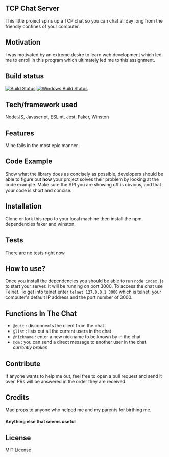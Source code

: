 ## TCP Chat Server
This little project spins up a TCP chat so you can chat all day long from the friendly confines of your computer. 

## Motivation
I was motivated by an extreme desire to learn web development which led me to enroll in this program which ultimately led me to this assignment. 

## Build status

[![Build Status](https://travis-ci.org/akashnimare/foco.svg?branch=master)](https://travis-ci.org/akashnimare/foco)
[![Windows Build Status](https://ci.appveyor.com/api/projects/status/github/akashnimare/foco?branch=master&svg=true)](https://ci.appveyor.com/project/akashnimare/foco/branch/master)

## Tech/framework used
Node.JS, Javascript, ESLint, Jest, Faker, Winston

## Features
Mine fails in the most epic manner.. 

## Code Example
Show what the library does as concisely as possible, developers should be able to figure out **how** your project solves their problem by looking at the code example. Make sure the API you are showing off is obvious, and that your code is short and concise.

## Installation
Clone or fork this repo to your local machine then install the npm dependencies faker and winston. 

## Tests
There are no tests right now.

## How to use?
Once you install the dependencies you should be able to run `node index.js` to start your server. It will be running on port 3000. To access the chat use Telnet. To get into telnet enter `telnet 127.0.0.1 3000` which is telnet, your computer's default IP address and the port number of 3000. 

## Functions In The Chat
- `@quit` : disconnects the client from the chat
- `@list` : lists out all the current users in the chat
- `@nickname` : enter a new nickname to be known by in the chat
- `@dm` : you can send a direct message to another user in the chat. *currently broken*

## Contribute

If anyone wants to help me out, feel free to open a pull request and send it over. PRs will be answered in the order they are received. 

## Credits
Mad props to anyone who helped me and my parents for birthing me.

#### Anything else that seems useful

## License
MIT License